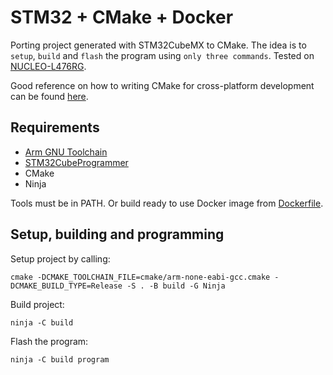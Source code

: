 # STM32 + CMake + Docker

Porting project generated with STM32CubeMX to CMake. The idea is to `setup`, `build` and `flash` the program using `only three commands`. Tested on [NUCLEO-L476RG](https://www.st.com/en/evaluation-tools/nucleo-l476rg.html).

Good reference on how to writing CMake for cross-platform development can be found [here](https://stackoverflow.com/a/43836115).

## Requirements

- [Arm GNU Toolchain](https://developer.arm.com/downloads/-/arm-gnu-toolchain-downloads)
- [STM32CubeProgrammer](https://www.st.com/en/development-tools/stm32cubeprog.html)
- CMake
- Ninja

Tools must be in PATH. Or build ready to use Docker image from [Dockerfile](Dockerfile).

## Setup, building and programming

Setup project by calling:

```shell
cmake -DCMAKE_TOOLCHAIN_FILE=cmake/arm-none-eabi-gcc.cmake -DCMAKE_BUILD_TYPE=Release -S . -B build -G Ninja
```

Build project:

```shell
ninja -C build
```

Flash the program:

```shell
ninja -C build program
```
